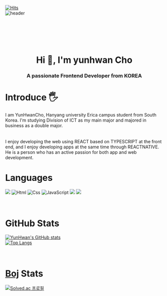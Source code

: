 [![Hits](https://hits.seeyoufarm.com/api/count/incr/badge.svg?url=https%3A%2F%2Fgithub.com%2FYunHwanCho&count_bg=%23A488EB&title_bg=%235A8AE5&icon=atom.svg&icon_color=%23FFFFFF&title=WELCOME&edge_flat=false)](https://hits.seeyoufarm.com)<br>
![header](https://capsule-render.vercel.app/api?type=wave&color=auto&height=300&section=header&text=YunHwan's%20Github!&fontSize=80)<br><br><br>
<br><br><br>

<h1 align="center">Hi 👋, I'm yunhwan Cho</h1>
<h3 align="center">A passionate Frontend Developer from KOREA</h3>

# Introduce 🖐
I am YunHwanCho, Hanyang university Erica campus student from South Korea. I'm studying Division of ICT as my main major and majored in business as a double major.<br><br><br>
I enjoy developing the web using REACT based on TYPESCRIPT at the front end, and I enjoy developing apps at the same time through REACTNATIVE.
He is a person who has an active passion for both app and web development.

# Languages
<img src="https://img.shields.io/badge/python-3776AB?style=for-the-badge&logo=python&logoColor=white"> <img alt="Html" src ="https://img.shields.io/badge/HTML5-E34F26.svg?&style=for-the-badge&logo=HTML5&logoColor=white"/> <img alt="Css" src ="https://img.shields.io/badge/CSS3-1572B6.svg?&style=for-the-badge&logo=CSS3&logoColor=white"/> <img alt="JavaScript" src ="https://img.shields.io/badge/JavaScriipt-F7DF1E.svg?&style=for-the-badge&logo=JavaScript&logoColor=black"/> <img src="https://img.shields.io/badge/Typescript-3178C6?style=for-the-badge&logo=Typescript&logoColor=white"/> <img src="https://img.shields.io/badge/React-61DAFB?&style=for-the-badge&logo=React&logoColor=black"/><br><br><br>

# GitHub Stats
[![YunHwan's GitHub stats](https://github-readme-stats.vercel.app/api?username=YunHwanCho)](https://github.com/anuraghazra/github-readme-stats) <br>
[![Top Langs](https://github-readme-stats.vercel.app/api/top-langs/?username=YunHwanCho)](https://github.com/anuraghazra/github-readme-stats)<br><br><br>

# [Boj](https://www.acmicpc.net/) Stats
[![Solved.ac
프로필](http://mazassumnida.wtf/api/v2/generate_badge?boj=jyh6314)](https://solved.ac/jyh6314)<br><br><br>


